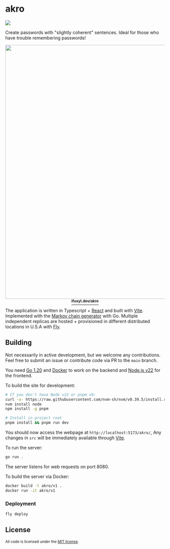 # akro
![](https://img.shields.io/github/actions/workflow/status/sweeneyngo/akro/deploy-build.yml)

Create passwords with "slightly coherent" sentences. Ideal for those who have trouble remembering passwords!

<p align="center">
<a href="https://ifuxyl.dev/akro">
<img src="https://i.imgur.com/NmfgmzP.png" width="800"><br>
<sup><strong>ifuxyl.dev/akro</a></strong></sup>
</p>

The application is written in Typescript + [React](https://react.dev/) and built with [Vite](https://vitejs.dev/).
Implemented with the [Markov chain generator](https://en.wikipedia.org/wiki/Markov_chain) with Go. Multiple independent replicas are hosted + provisioned in different distributed locations in U.S.A with [Fly](https://fly.io/).

<!-- See the [full article](https://www.ifuxyl.dev/blog/conway-hashlife) about seagull & HashLife! -->

## Building
Not necessarily in active development, but we welcome any contributions. Feel free to submit an issue or contribute code via PR to the `main` branch.

You need [Go 1.20](https://go.dev/) and [Docker](https://www.docker.com/) to work on the backend and [Node.js v22](https://nodejs.org/en/) for the frontend.

To build the site for development:
```bash
# If you don't have Node v22 or pnpm v9:
curl -o- https://raw.githubusercontent.com/nvm-sh/nvm/v0.39.5/install.sh | bash
nvm install node
npm install -g pnpm

# Install in project root
pnpm install && pnpm run dev
```

You should now access the webpage at `http://localhost:5173/akro/`,
Any changes in `src` will be immediately available through [Vite](https://vitejs.dev/).

To run the server:
```bash
go run .
```
The server listens for web requests on port 8080. 

To build the server via Docker:
```bash
docker build -t akro/v1 .
docker run -it akro/v1
```

### Deployment
```bash
fly deploy
```

## License

<sup>
All code is licensed under the <a href="LICENSE">MIT license</a>.
</sup>
